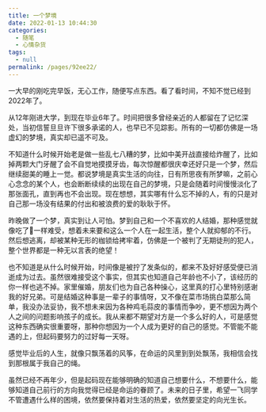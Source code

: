```yaml
---
title: 一个梦境
date: 2022-01-13 10:44:30
categories: 
  - 随笔
  - 心情杂货
tags: 
  - null
permalink: /pages/92ee22/
---
```


一大早的刚吃完早饭，无心工作，随便写点东西。看了看时间，不知不觉已经到2022年了。

从12年刚进大学，到现在毕业6年了。时间把很多曾经亲近的人都留在了记忆深处，当初信誓旦旦许下很多承诺的人，也早已不见踪影。所有的一切都仿佛是一场虚幻的梦境，真实却已遥不可及。

不知道什么时候开始老是做一些乱七八糟的梦，比如中美开战直接给炸醒了，比如掉两颗大门牙醒了会不自觉地摸摸牙齿，每次惊醒都很庆幸还好只是一个梦，然后继续甜美的睡上一觉。都说梦境是真实生活的向往，日有所思夜有所梦嘛，之前心心念念的某个人，也会断断续续的出现在自己的梦境，只是会随着时间慢慢淡化了那张面孔，直到再也不会出现。现在想想，其实哪有什么忘不掉的人，有的只是对自己那一场没有结果的付出和被浪费的爱的耿耿于怀。

昨晚做了一个梦，真实到让人可怕。梦到自己和一个不喜欢的人结婚，那种感觉就像吃了💩一样难受，想着未来要和这么一个人在一起生活，整个人就抑郁的不行。然后想逃离，却被某种无形的枷锁给拷牢着，仿佛是一个被判了无期徒刑的犯人，整个世界都是一种无以言表的绝望！

也不知道是从什么时候开始，时间像是被拧了发条似的，都来不及好好感受便已消逝成为过去。虽然很难接受这个事实，但其实也知道自己年龄也不小了，该经历的你一样也逃不掉。家里催婚，朋友们也为自己各种操心，这里真的打心里特别感谢我的好兄弟。可是结婚这种事是一辈子的事情呀，又不像在菜市场挑白菜那么简单，我没办法妥协，我不想未来因为各种鸡毛蒜皮的事情而争吵，更不想因为两个人之间的问题影响孩子的成长。我从来都不期望对方是一个多么好的人，可是感觉这种东西确实很重要呀，那种你想因为一个人成为更好的自己的感觉。不管能不能遇的上，但起码要努力的过好每一天呀。

感觉毕业后的人生，就像只飘荡着的风筝，在命运的风里到到处飘荡，我相信会找到那根属于我自己的绳。

虽然已经不再年少，但是起码现在能够明确的知道自己想要什么，不想要什么，能够知道自己前行的方向我觉得已经是命运的眷顾了。未来的日子里，希望一飞同学不管遭遇什么样的困境，依然要保持着对生活的热爱，依然要坚定的向光生长。

 <comment/> 